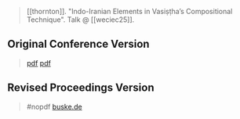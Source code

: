 > [[thornton]]. "Indo-Iranian Elements in Vasiṣṭha’s Compositional Technique". Talk @ [[weciec25]].

## Original Conference Version
> [pdf](https://ucla.app.box.com/v/weciec2013-thornton)
> [pdf](a/thornton2014.pdf)

## Revised Proceedings Version
> #nopdf
> [buske.de](https://buske.de/proceedings-of-the-25th-annual-ucla-indo-european-conference.html)